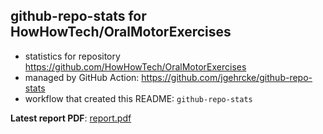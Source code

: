 ## github-repo-stats for HowHowTech/OralMotorExercises

- statistics for repository https://github.com/HowHowTech/OralMotorExercises
- managed by GitHub Action: https://github.com/jgehrcke/github-repo-stats
- workflow that created this README: `github-repo-stats`

**Latest report PDF**: [report.pdf](https://github.com/HowHowTech/OralMotorExercises/raw/github-repo-stats/HowHowTech/OralMotorExercises/latest-report/report.pdf)

